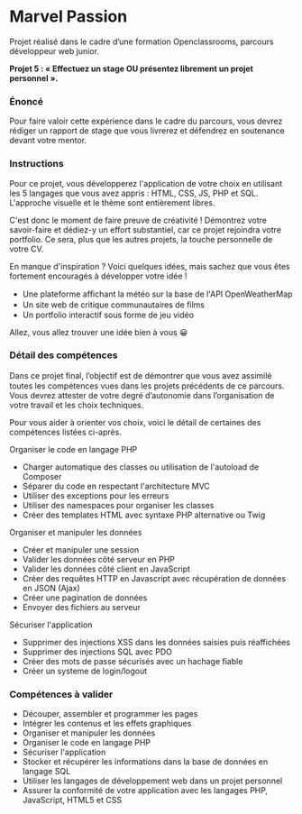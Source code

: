 # Marvel Passion

Projet réalisé dans le cadre d’une formation Openclassrooms, parcours développeur web junior.

**Projet 5 : « Effectuez un stage OU présentez librement un projet personnel ».**

### Énoncé

Pour faire valoir cette expérience dans le cadre du parcours, vous devrez rédiger un rapport de stage que vous livrerez et défendrez en soutenance devant votre mentor.

### Instructions

Pour ce projet, vous développerez l'application de votre choix en utilisant les 5 langages que vous avez appris : HTML, CSS, JS, PHP et SQL. L'approche visuelle et le thème sont entièrement libres.

C'est donc le moment de faire preuve de créativité ! Démontrez votre savoir-faire et dédiez-y un effort substantiel, car ce projet rejoindra votre portfolio. Ce sera, plus que les autres projets, la touche personnelle de votre CV.

En manque d'inspiration ? Voici quelques idées, mais sachez que vous êtes fortement encouragés à développer votre idée !

- Une plateforme afﬁchant la météo sur la base de l'API OpenWeatherMap
- Un site web de critique communautaires de ﬁlms
- Un portfolio interactif sous forme de jeu vidéo

Allez, vous allez trouver une idée bien à vous 😀

### Détail des compétences

Dans ce projet ﬁnal, l’objectif est de démontrer que vous avez assimilé toutes les compétences vues dans les projets précédents de ce parcours. Vous devrez attester de votre degré d’autonomie dans l’organisation de votre travail et les choix techniques.

Pour vous aider à orienter vos choix, voici le détail de certaines des compétences listées ci-après. 

Organiser le code en langage PHP
- Charger automatique des classes ou utilisation de l'autoload de Composer
- Séparer du code en respectant l'architecture MVC
- Utiliser des exceptions pour les erreurs
- Utiliser des namespaces pour organiser les classes
- Créer des templates HTML avec syntaxe PHP alternative ou Twig

Organiser et manipuler les données
- Créer et manipuler une session
- Valider les données côté serveur en PHP
- Valider les données côté client en JavaScript
- Créer des requêtes HTTP en Javascript avec récupération de données en JSON (Ajax)
- Créer une pagination de données
- Envoyer des fichiers au serveur

Sécuriser l'application
- Supprimer des injections XSS dans les données saisies puis réaffichées
- Supprimer des injections SQL avec PDO
- Créer des mots de passe sécurisés avec un hachage fiable
- Créer un systeme de login/logout

### Compétences à valider

- Découper, assembler et programmer les pages
- Intégrer les contenus et les effets graphiques
- Organiser et manipuler les données
- Organiser le code en langage PHP
- Sécuriser l'application
- Stocker et récupérer les informations dans la base de données en langage SQL
- Utiliser les langages de développement web dans un projet personnel
- Assurer la conformité de votre application avec les langages PHP, JavaScript, HTML5 et CSS
